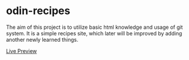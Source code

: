 # odin-recipes
The aim of this project is to utilize basic html knowledge and usage of git system. It is a simple recipes site, which later will be improved by adding another newly learned things.

[Live Preview](https://p-multan.github.io/odin-recipes/)